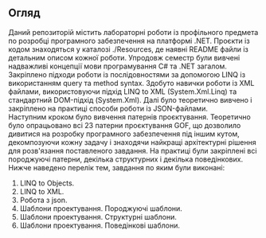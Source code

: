 ## Огляд
Даний репозиторій містить лабораторні роботи із профільного предмета по розробці програмного забезпечення на платформі .NET. Проєкти із кодом знаходяться у каталозі ./Resources, де наявні README файли із детальним описом кожної роботи.
Упродовж семестр були вивчені надважливі концепції мови програмування C# та .NET загалом. Закріплено підходи роботи із послідовностями за допомогою LINQ із використанням query та method syntax. Здобуто навички роботи із XML файлами, використовуючи підхід LINQ to XML (System.Xml.Linq) та стандартний DOM-підхід (System.Xml). Далі було теоретично вивчено і закріплено на практиці способи роботи із JSON-файлами.<br>
Наступним кроком було вивчення патернів проєктування. Теоретично було опрацьовано всі 23 патерни проєктування GOF, що дозволило дивитися на розробку програмного забезпечення під іншим кутом, декомпозуючи кожну задачу і знаходячи найкращі архітектурні рішення для розв'язання поставленого завдання. На практиці були закріплені всі породжуючі патерни, декілька структурних і декілька поведінкових. 
Нижче наведено перелік тем, завдання по яким були виконані:
1. LINQ to Objects.
2. LINQ to XML.
3. Робота з json.
4. Шаблони проектування. Породжуючі шаблони.
5. Шаблони проектування. Структурні шаблони.
6. Шаблони проектування. Поведінкові шаблони.

